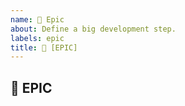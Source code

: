 ```yaml
---
name: 🌟 Epic
about: Define a big development step.
labels: epic
title: 🌟 [EPIC] 
---
```

<!-- THIS ISSUE-TYPE IS NOT FOR YOU! -->
<!-- If you need an answer right away, visit the ocelot.social Discord:
https://discord.gg/AJSX9DCSUA -->

## 🌟 EPIC
<!-- Describe your Epic in detail. Include screenshots and drawings -->
